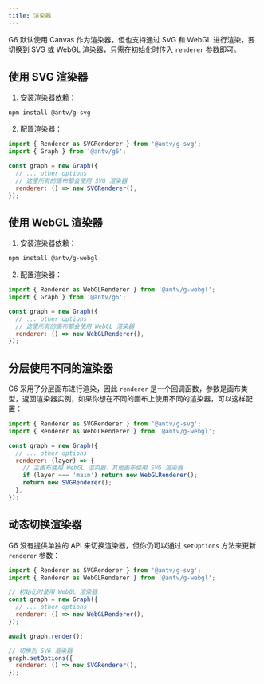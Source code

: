 ```yaml
---
title: 渲染器
---
```


G6 默认使用 Canvas 作为渲染器，但也支持通过 SVG 和 WebGL 进行渲染，要切换到 SVG 或 WebGL 渲染器，只需在初始化时传入 `renderer` 参数即可。

## 使用 SVG 渲染器

1. 安装渲染器依赖：

```bash
npm install @antv/g-svg
```

2. 配置渲染器：

```javascript
import { Renderer as SVGRenderer } from '@antv/g-svg';
import { Graph } from '@antv/g6';

const graph = new Graph({
  // ... other options
  // 这里所有的画布都会使用 SVG 渲染器
  renderer: () => new SVGRenderer(),
});
```

## 使用 WebGL 渲染器

1. 安装渲染器依赖：

```bash
npm install @antv/g-webgl
```

2. 配置渲染器：

```javascript
import { Renderer as WebGLRenderer } from '@antv/g-webgl';
import { Graph } from '@antv/g6';

const graph = new Graph({
  // ... other options
  // 这里所有的画布都会使用 WebGL 渲染器
  renderer: () => new WebGLRenderer(),
});
```

## 分层使用不同的渲染器

G6 采用了分层画布进行渲染，因此 `renderer` 是一个回调函数，参数是画布类型，返回渲染器实例，如果你想在不同的画布上使用不同的渲染器，可以这样配置：

```javascript
import { Renderer as SVGRenderer } from '@antv/g-svg';
import { Renderer as WebGLRenderer } from '@antv/g-webgl';

const graph = new Graph({
  // ... other options
  renderer: (layer) => {
    // 主画布使用 WebGL 渲染器，其他画布使用 SVG 渲染器
    if (layer === 'main') return new WebGLRenderer();
    return new SVGRenderer();
  },
});
```

## 动态切换渲染器

G6 没有提供单独的 API 来切换渲染器，但你仍可以通过 `setOptions` 方法来更新 `renderer` 参数：

```javascript
import { Renderer as SVGRenderer } from '@antv/g-svg';
import { Renderer as WebGLRenderer } from '@antv/g-webgl';

// 初始化时使用 WebGL 渲染器
const graph = new Graph({
  // ... other options
  renderer: () => new WebGLRenderer(),
});

await graph.render();

// 切换到 SVG 渲染器
graph.setOptions({
  renderer: () => new SVGRenderer(),
});
```
